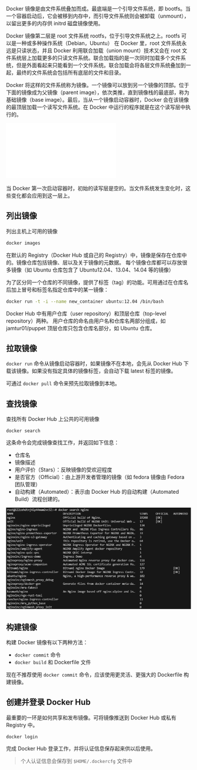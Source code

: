 Docker 镜像是由文件系统叠加而成。最底端是一个引导文件系统，即 bootfs。当一个容器启动后，它会被移到内存中，而引导文件系统则会被卸载（unmount），以留出更多的内存供 initrd 磁盘镜像使用。

Docker 镜像第二层是 root 文件系统 rootfs，位于引导文件系统之上。rootfs 可以是一种或多种操作系统（Debian，Ubuntu）
在 Docker 里，root 文件系统永远是只读状态，并且 Docker 利用联合加载（union mount）技术又会在 root 文件系统层上加载更多的只读文件系统。联合加载指的是一次同时加载多个文件系统，但是外面看起来只能看到一个文件系统。联合加载会将各层文件系统叠加到一起，最终的文件系统会包括所有底层的文件和目录。

Docker 将这样的文件系统称为镜像。一个镜像可以放到另一个镜像的顶部。位于下面的镜像成为父镜像（parent image），依次类推，直到镜像栈的最底部，称为基础镜像（base image）。最后，当从一个镜像启动容器时，Docker 会在该镜像的最顶层加载一个读写文件系统。在 Docker 中运行的程序就是在这个读写层中执行的。

![docker_file_system.excalidraw](../Excalidraw/docker_file_system.excalidraw.md)

当 Docker 第一次启动容器时，初始的读写层是空的。当文件系统发生变化时，这些变化都会应用到这一层上。

## 列出镜像
列出主机上可用的镜像
```sh
docker images
```
在默认的 Registry（Docker Hub 或自己的 Registry）中，镜像是保存在仓库中的。镜像仓库包括镜像、层以及关于镜像的元数据。
每个镜像仓库都可以存放很多镜像（如 Ubuntu 仓库包含了 Ubuntu12.04、13.04、14.04 等的镜像）

为了区分同一个仓库的不同镜像，提供了标签（tag）的功能。可用通过在仓库名后加上冒号和标签名指定仓库中的某一镜像：
```sh
docker run -t -i --name new_container ubuntu:12.04 /bin/bash
```
Docker Hub 中有用户仓库（user repository）和顶层仓库（top-level repository）两种。
用户仓库的命名由用户名和仓库名两部分组成，如 jamtur01/puppet
顶层仓库只包含仓库名部分，如 Ubuntu 仓库。

## 拉取镜像
`docker run` 命令从镜像启动容器时，如果镜像不在本地，会先从 Docker Hub 下载该镜像。如果没有指定具体的镜像标签，会自动下载 latest 标签的镜像。

可通过 `docker pull` 命令来预先拉取镜像到本地。

## 查找镜像
查找所有 Docker Hub 上公共的可用镜像
```
docker search
```
这条命令会完成镜像查找工作，并返回如下信息：
+ 仓库名
+ 镜像描述
+ 用户评价（Stars）：反映镜像的受欢迎程度
+ 是否官方（Official）：由上游开发者管理的镜像（如 fedora 镜像由 Fedora 团队管理）
+ 自动构建（Automated）：表示由 Docker Hub 的自动构建（Automated Build）流程创建的。

![](../images/Pasted%20image%2020231124113026.png)

## 构建镜像
构建 Docker 镜像有以下两种方法：
+ `docker commit` 命令
+ `docker build` 和 Dockerfile 文件

现在不推荐使用 `docker commit` 命令，应该使用更灵活、更强大的 Dockerfile 构建镜像。

## 创建并登录 Docker Hub
最重要的一环是如何共享和发布镜像。可将镜像推送到 Docker Hub 或私有 Registry 中。

```
docker login
```
完成 Docker Hub 登录工作，并将认证信息保存起来供以后使用。
> 个人认证信息会保存到 `$HOME/.dockercfg` 文件中

